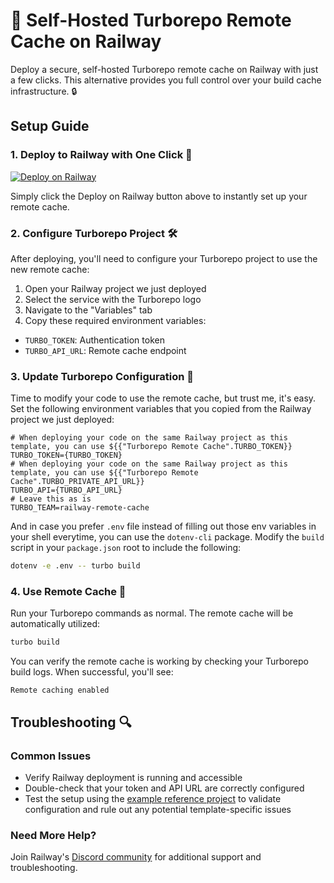 # 🚂 Self-Hosted Turborepo Remote Cache on Railway

Deploy a secure, self-hosted Turborepo remote cache on Railway with just a few clicks. This alternative provides you full control over your build cache infrastructure. 🔒

## Setup Guide 

### 1. Deploy to Railway with One Click 🎯  
[![Deploy on Railway](https://railway.com/button.svg)](https://railway.app/template/tRFTHR?referralCode=chIZYq)

Simply click the Deploy on Railway button above to instantly set up your remote cache.

### 2. Configure Turborepo Project 🛠️

After deploying, you'll need to configure your Turborepo project to use the new remote cache:

1. Open your Railway project we just deployed
2. Select the service with the Turborepo logo
3. Navigate to the "Variables" tab
4. Copy these required environment variables:
  - `TURBO_TOKEN`: Authentication token
  - `TURBO_API_URL`: Remote cache endpoint

### 3. Update Turborepo Configuration 📝

Time to modify your code to use the remote cache, but trust me, it's easy.  
Set the following environment variables that you copied from the Railway project we just deployed:

```properties
# When deploying your code on the same Railway project as this template, you can use ${{"Turborepo Remote Cache".TURBO_TOKEN}}
TURBO_TOKEN={TURBO_TOKEN}
# When deploying your code on the same Railway project as this template, you can use ${{"Turborepo Remote Cache".TURBO_PRIVATE_API_URL}}
TURBO_API={TURBO_API_URL}
# Leave this as is
TURBO_TEAM=railway-remote-cache
```

And in case you prefer `.env` file instead of filling out those env variables in your shell everytime, you can use the `dotenv-cli` package.
Modify the `build` script in your `package.json` root to include the following:

```bash
dotenv -e .env -- turbo build
```

### 4. Use Remote Cache 🎉

Run your Turborepo commands as normal. The remote cache will be automatically utilized:

```bash
turbo build
```
You can verify the remote cache is working by checking your Turborepo build logs. When successful, you'll see:

```
Remote caching enabled
```

## Troubleshooting 🔍

### Common Issues
- Verify Railway deployment is running and accessible
- Double-check that your token and API URL are correctly configured
- Test the setup using the [example reference project](https://github.com/ThallesP/remote-cache-railway) to validate configuration and rule out any potential template-specific issues

### Need More Help?
Join Railway's [Discord community](https://discord.gg/railway) for additional support and troubleshooting. 